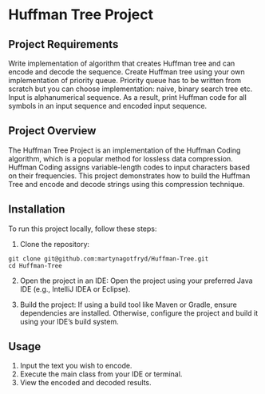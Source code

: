 # Huffman Tree Project

## Project Requirements
Write implementation of algorithm that creates Huffman tree and can encode and decode the sequence. Create Huffman tree using your own implementation of priority queue. Priority queue has to be written from scratch but you can choose implementation: naive, binary search tree etc.
Input is alphanumerical sequence. As a result, print Huffman code for all symbols in an input sequence and encoded input sequence.

## Project Overview
The Huffman Tree Project is an implementation of the Huffman Coding algorithm, which is a popular method for lossless data compression. Huffman Coding assigns variable-length codes to input characters based on their frequencies. This project demonstrates how to build the Huffman Tree and encode and decode strings using this compression technique.

## Installation
To run this project locally, follow these steps:

1. Clone the repository:
```
git clone git@github.com:martynagotfryd/Huffman-Tree.git
cd Huffman-Tree
```

2. Open the project in an IDE: Open the project using your preferred Java IDE (e.g., IntelliJ IDEA or Eclipse).

3. Build the project: If using a build tool like Maven or Gradle, ensure dependencies are installed. Otherwise, configure the project and build it using your IDE’s build system.

## Usage
1. Input the text you wish to encode.
2. Execute the main class from your IDE or terminal.
3. View the encoded and decoded results.

